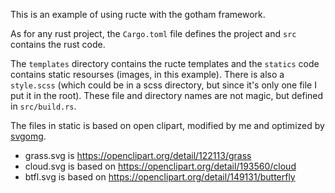 This is an example of using ructe with the gotham framework.

As for any rust project, the `Cargo.toml` file defines the project and
`src` contains the rust code.

The `templates` directory contains the ructe templates and the
`statics` code contains static resourses (images, in this example).
There is also a `style.scss` (which could be in a scss directory, but
since it's only one file I put it in the root).
These file and directory names are not magic, but defined in
`src/build.rs`.

The files in static is based on open clipart, modified by me and
optimized by [svgomg](https://jakearchibald.github.io/svgomg/).

* grass.svg is https://openclipart.org/detail/122113/grass
* cloud.svg is based on https://openclipart.org/detail/193560/cloud
* btfl.svg is based on https://openclipart.org/detail/149131/butterfly
